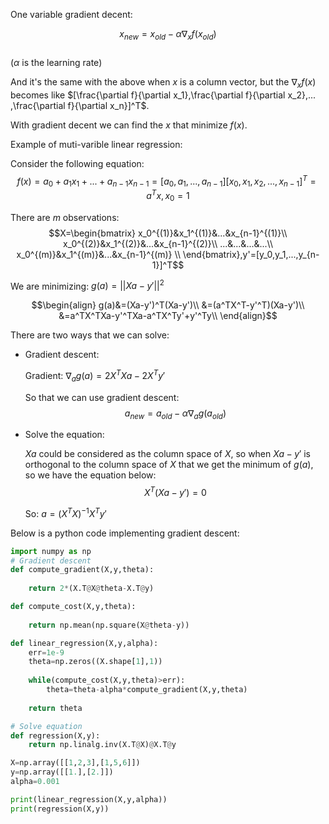 One variable gradient decent:

$$x_{new}=x_{old}-\alpha \nabla_xf(x_{old})$$  
($\alpha$ is the learning rate)

And it's the same with the above when $x$ is a column vector, but the $\nabla_xf(x)$ becomes like $[\frac{\partial f}{\partial x_1},\frac{\partial f}{\partial x_2},... ,\frac{\partial f}{\partial x_n}]^T$.

With gradient decent we can find the $x$ that minimize $f(x)$. 

Example of muti-varible linear regression:

Consider the following equation:
$$f(x)=a_0+a_1x_1+...+a_{n-1}x_{n-1}=[a_0,a_1,...,a_{n-1}][x_0,x_1,x_2,...,x_{n-1}]^T=a^Tx,x_0=1$$

There are $m$ observations: 
$$X=\begin{bmatrix} 
    x_0^{(1)}&x_1^{(1)}&...&x_{n-1}^{(1)}\\
    x_0^{(2)}&x_1^{(2)}&...&x_{n-1}^{(2)}\\
    ...&...&...&...\\
    x_0^{(m)}&x_1^{(m)}&...&x_{n-1}^{(m)} \\
\end{bmatrix},y'=[y_0,y_1,...,y_{n-1}]^T$$

We are minimizing: $g(a)=||Xa-y'||^2$

$$\begin{align}
    g(a)&=(Xa-y')^T(Xa-y')\\
    &=(a^TX^T-y'^T)(Xa-y')\\
    &=a^TX^TXa-y'^TXa-a^TX^Ty'+y'^Ty\\
\end{align}$$

There are two ways that we can solve:
- Gradient descent:

    Gradient: $\nabla_ag(a)=2X^TXa-2X^Ty'$

    So that we can use gradient descent:
    $$a_{new}=a_{old}-\alpha \nabla_ag(a_{old})$$

- Solve the equation:
  
  $Xa$ could be considered as the column space of $X$, so when $Xa-y'$ is orthogonal to the column space of $X$ that we get the minimum of $g(a)$, so we have the equation below:
  $$X^T(Xa-y')=0$$ 

  So: $a=(X^TX)^{-1}X^Ty'$


Below is a python code implementing gradient descent:
```python
import numpy as np
# Gradient descent
def compute_gradient(X,y,theta):
    
    return 2*(X.T@X@theta-X.T@y)

def compute_cost(X,y,theta):
    
    return np.mean(np.square(X@theta-y))

def linear_regression(X,y,alpha):
    err=1e-9
    theta=np.zeros((X.shape[1],1))
    
    while(compute_cost(X,y,theta)>err):
        theta=theta-alpha*compute_gradient(X,y,theta)
        
    return theta

# Solve equation
def regression(X,y):
    return np.linalg.inv(X.T@X)@X.T@y

X=np.array([[1,2,3],[1,5,6]])
y=np.array([[1.],[2.]])
alpha=0.001

print(linear_regression(X,y,alpha))
print(regression(X,y))


   


```